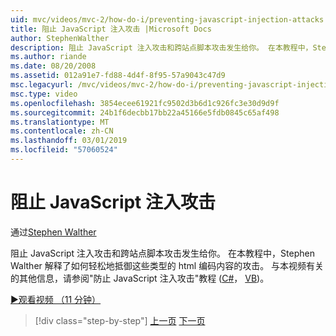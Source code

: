 ```yaml
---
uid: mvc/videos/mvc-2/how-do-i/preventing-javascript-injection-attacks
title: 阻止 JavaScript 注入攻击 |Microsoft Docs
author: StephenWalther
description: 阻止 JavaScript 注入攻击和跨站点脚本攻击发生给你。 在本教程中，Stephen Walther 解释了如何轻松地 de...
ms.author: riande
ms.date: 08/20/2008
ms.assetid: 012a91e7-fd88-4d4f-8f95-57a9043c47d9
msc.legacyurl: /mvc/videos/mvc-2/how-do-i/preventing-javascript-injection-attacks
msc.type: video
ms.openlocfilehash: 3854ecee61921fc9502d3b6d1c926fc3e30d9d9f
ms.sourcegitcommit: 24b1f6decbb17bb22a45166e5fdb0845c65af498
ms.translationtype: MT
ms.contentlocale: zh-CN
ms.lasthandoff: 03/01/2019
ms.locfileid: "57060524"
---
```

<a name="preventing-javascript-injection-attacks"></a>阻止 JavaScript 注入攻击
====================
通过[Stephen Walther](https://github.com/StephenWalther)

阻止 JavaScript 注入攻击和跨站点脚本攻击发生给你。 在本教程中，Stephen Walther 解释了如何轻松地抵御这些类型的 html 编码内容的攻击。 与本视频有关的其他信息，请参阅"防止 JavaScript 注入攻击"教程 ([C#](../../../overview/older-versions-1/security/preventing-javascript-injection-attacks-cs.md)， [VB](../../../overview/older-versions-1/security/preventing-javascript-injection-attacks-vb.md))。

[&#9654;观看视频 （11 分钟）](https://channel9.msdn.com/Blogs/ASP-NET-Site-Videos/preventing-javascript-injection-attacks)

> [!div class="step-by-step"]
> [上一页](an-introduction-to-url-routing.md)
> [下一页](creating-unit-tests-for-aspnet-mvc-applications.md)
